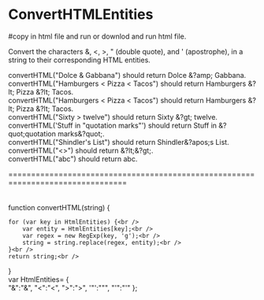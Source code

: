 # ConvertHTMLEntities<br />

#copy in html file and run or downlod and run html file.<br />


Convert the characters &, <, >, " (double quote), and ' (apostrophe), in a string to their corresponding HTML entities.<br />

convertHTML("Dolce & Gabbana") should return Dolce &?amp; Gabbana.<br />
convertHTML("Hamburgers < Pizza < Tacos") should return Hamburgers &?lt; Pizza &?lt; Tacos.<br />
convertHTML("Hamburgers < Pizza < Tacos") should return Hamburgers &?lt; Pizza &?lt; Tacos.<br />
convertHTML("Sixty > twelve") should return Sixty &?gt; twelve.<br />
convertHTML('Stuff in "quotation marks"') should return Stuff in &?quot;quotation marks&?quot;.<br />
convertHTML("Shindler's List") should return Shindler&?apos;s List.<br />
convertHTML("<>") should return &?lt;&?gt;.<br />
convertHTML("abc") should return abc.<br />

================================================================================<br />
<br />
<br />
function convertHTML(string) {<br />

    for (var key in HtmlEntities) {<br />
        var entity = HtmlEntities[key];<br />
        var regex = new RegExp(key, 'g');<br />
        string = string.replace(regex, entity);<br />
    }<br />
    return string;<br />

}<br />
var HtmlEntities= {<br />
  "&":"&amp;",
  "<":"&lt;",
  ">":"&gt;",
  '"':"&quot;",
  "'":"&apos;"
};